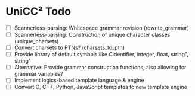 # UniCC² Todo

- [ ] Scannerless-parsing: Whitespace grammar revision (rewrite_grammar)
- [ ] Scannerless-parsing: Construction of unique character classes (unique_charsets)
- [ ] Convert charsets to PTNs? (charsets_to_ptn)
- [ ] Provide library of default symbols like Cidentifier, integer, float, string", string'
- [ ] Alternative: Provide grammar construction functions, also allowing for grammar variables?
- [ ] Implement logics-based template language & engine
- [ ] Convert C, C++, Python, JavaScript templates to new template engine
